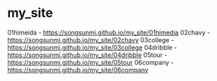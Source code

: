 # my_site
01himeida - https://songsunmi.github.io/my_site/01himedia
02chavy - https://songsunmi.github.io/my_site/02chavy
03college - https://songsunmi.github.io/my_site/03college
04dribble - https://songsunmi.github.io/my_site/04dribble
05tour - https://songsunmi.github.io/my_site/05tour
06company - https://songsunmi.github.io/my_site/06company
